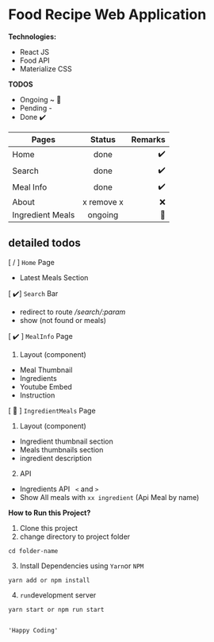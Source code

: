 # Food Recipe Web Application

**Technologies:**

- React JS
- Food API
- Materialize CSS

**TODOS**

- Ongoing ~ :construction:
- Pending -
- Done :heavy_check_mark:

| Pages            |   Status   |            Remarks |
| ---------------- | :--------: | -----------------: |
| Home             |    done    | :heavy_check_mark: |
| Search           |    done    | :heavy_check_mark: |
| Meal Info        |    done    | :heavy_check_mark: |
| About            | x remove x |                :x: |
| Ingredient Meals |  ongoing   |     :construction: |

## detailed todos

[ / ] `Home` Page

- Latest Meals Section

[ :heavy_check_mark:] `Search` Bar

- redirect to route _/search/:param_
- show (not found or meals)

[ :heavy_check_mark: ] `MealInfo` Page

1. Layout (component)

- Meal Thumbnail
- Ingredients
- Youtube Embed
- Instruction

[ :construction: ] `IngredientMeals` Page

1. Layout (component)

- Ingredient thumbnail section
- Meals thumbnails section
- ingredient description

2. API

- Ingredients API ` <` and `> `
- Show All meals with `xx ingredient` (Api Meal by name)

**How to Run this Project?**

1. Clone this project
2. change directory to project folder

```
cd folder-name
```

3. Install Dependencies using `Yarn`or `NPM`

```
yarn add or npm install
```

4. `run`development server

```
yarn start or npm run start


'Happy Coding'
```
